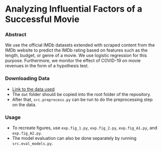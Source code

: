 # Analyzing Influential Factors of a Successful Movie

### Abstract

We use the official IMDb datasets extended with scraped content from the IMDb website to predict the IMDb rating based on features such as the length, budget, or genre of a movie. We use logistic regression for this purpose. Furthermore, we monitor the effect of COVID-19 on movie revenues in the form of a hypothesis test.

### Downloading Data
* [Link to the data used](https://drive.google.com/drive/folders/1YYIwQUfeCLxBscTO9i1_9-AoPWsOQbS-?usp=sharing)
* The ``dat`` folder should be copied into the root folder of the repository.
* After that, ``src.preprocess.py`` can be run to do the preprocessing step on the data.

### Usage
* To recreate figures, use ``exp.fig_1.py``, ``exp.fig_2.py``, ``exp.fig_A1.py``, and ``exp.fig_A2.py``.
* The model evaluation can also be done separately by running ``src.eval_models.py``.
